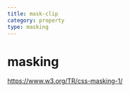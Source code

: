 ```yaml
---
title: mask-clip
category: property
type: masking
---
```


# masking

<https://www.w3.org/TR/css-masking-1/>
